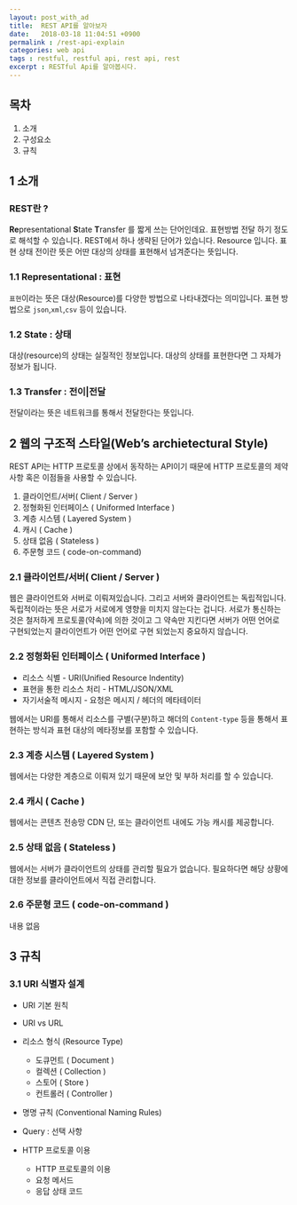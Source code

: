 ```yaml
---
layout: post_with_ad
title:  REST API를 알아보자
date:   2018-03-18 11:04:51 +0900
permalink : /rest-api-explain
categories: web api
tags : restful, restful api, rest api, rest
excerpt : RESTful Api를 알아봅시다.
---
```


## **목차**

1. 소개
1. 구성요소
1. 규칙 

## **1 소개**

### REST란 ? 

**Re**presentational **S**tate **T**ransfer 를 짧게 쓰는 단어인데요. 표현방법 전달 하기 정도로 해석할 수 있습니다. REST에서 하나 생략된 단어가 있습니다. Resource 입니다. 표현 상태 전이란 뜻은 어딴 대상의 상태를 표현해서 넘겨준다는 뜻입니다.
### **1.1 Representational : 표현**

`표현`이라는 뜻은 대상(Resource)를 다양한 방법으로  나타내겠다는 의미입니다. 표현 방법으로 `json`,`xml`,`csv` 등이 있습니다.

### **1.2 State : 상태**

대상(resource)의 상태는 실질적인 정보입니다. 대상의 상태를 표현한다면 그 자체가 정보가 됩니다.

### **1.3 Transfer : 전이|전달**

전달이라는 뜻은 네트워크를 통해서 전달한다는 뜻입니다.

## **2 웹의 구조적 스타일(Web’s archietectural Style)**

REST API는 HTTP 프로토콜 상에서 동작하는 API이기 때문에 HTTP 프로토콜의 제약사항 혹은 이점들을 사용할 수 있습니다.

1. 클라이언트/서버( Client / Server )
1. 정형화된 인터페이스 ( Uniformed Interface ) 
1. 계층 시스템 ( Layered System )
1. 캐시 ( Cache )
1. 상태 없음 ( Stateless )
1. 주문형 코드 ( code-on-command)

### **2.1 클라이언트/서버( Client / Server )**

웹은 클라이언트와 서버로 이뤄져있습니다. 그리고 서버와 클라이언트는 독립적입니다. 독립적이라는 뜻은 서로가 서로에게 영향을 미치지 않는다는 겁니다. 서로가 통신하는 것은 철저하게 프로토콜(약속)에 의한 것이고 그 약속만 지킨다면 서버가 어떤 언어로 구현되었는지 클라이언트가 어떤 언어로 구현 되었는지 중요하지 않습니다.

### **2.2 정형화된 인터페이스 ( Uniformed Interface )**

+ 리소스 식별 - URI(Unified Resource Indentity)
+ 표현을 통한 리소스 처리  - HTML/JSON/XML
+ 자기서술적 메시지 - 요청은 메시지 / 헤더의 메타테이터

웹에서는 URI를 통해서 리소스를 구별(구분)하고 해더의 `Content-type` 등을 통해서 표현하는 방식과 표현 대상의 메타정보를 포함할 수 있습니다.

### **2.3 계층 시스템 ( Layered System )**

웹에서는 다양한 계층으로 이뤄져 있기 때문에 보안 및 부하 처리를 할 수 있습니다.

### **2.4 캐시 ( Cache )**

웹에서는 콘텐츠 전송망 CDN 단, 또는 클라이언트 내에도 가능 캐시를 제공합니다.
### **2.5 상태 없음 ( Stateless )**

웹에서는 서버가 클라이언트의 상태를 관리할 필요가 없습니다. 필요하다면 해당 상황에 대한 정보를 클라이언트에서 직접 관리합니다.

### **2.6 주문형 코드 ( code-on-command )**
내용 없음

## **3 규칙**

### **3.1 URI 식별자 설계**

+ URI 기본 원칙
+ URI vs URL
+ 리소스 형식 (Resource Type) 
  + 도큐먼트 ( Document )
  + 컬렉션 ( Collection )
  + 스토어 ( Store )
  + 컨트롤러 ( Controller )
+ 명명 규칙 (Conventional Naming Rules)
+ Query  : 선택 사항

+ HTTP 프로토콜 이용
  + HTTP 프로토콜의 이용
  + 요청 메서드
  + 응답 상태 코드
